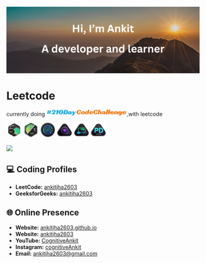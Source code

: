 <p align="center">
  <img src="thumbnail.png" alt="ankitjha2603">
</p>

<!------------------------------------------>
<!-- SECTION:  leetcode badge-->

# Leetcode

<p class="leetcode-210DayCodeChallenge">
  currently doing
  <a href="https://www.linkedin.com/feed/hashtag/?keywords=210daycodechallenge" target="_blank" class="box">
      <img src="210DayCodeChallenge.png?t=2" width="210px"></img>
  </a>
  with leetcode
</p>

<img src="leetcode_badge/2024-50.gif" width="40px"></img>
<img src="leetcode_badge/2024-01.gif" width="40px"></img>
<img src="leetcode_badge/LeetCode_75.gif" width="40px"></img>
<img src="leetcode_badge/Top_100_Liked.gif" width="40px"></img>
<img src="leetcode_badge/Top_Interview_150.gif" width="40px"></img>
<img src="leetcode_badge/Introduction_to_Pandas.gif" width="40px"></img>
<br>
<br>
<a href="https://leetcode.com/ankitjha2603/">
    <img src="https://leetcard.jacoblin.cool/ankitjha2603?ext=activity"></img>
<a>

<!------------------------------------------>

<!------------------------------------------>
<!-- SECTION: contact me -->

## 💻 Coding Profiles

- **LeetCode:** [ankitjha2603](https://leetcode.com/ankitjha2603/)
- **GeeksforGeeks:** [ankitjha2603](https://auth.geeksforgeeks.org/user/ankitjha2603)

## 🌐 Online Presence

- **Website:** [ankitjha2603.github.io](https://ankitjha2603.github.io/)
- **Website:** [ankitjha2603](https://linkedin.com/in/ankitjha2603)
- **YouTube:** [CognitiveAnkit](https://www.youtube.com/@cognitiveAnkit)
- **Instagram:** [cognitiveAnkit](https://www.instagram.com/cognitiveAnkit/)
- **Email:** <a href="mailto:ankitjha2603@gmail.com">ankitjha2603@gmail.com</a>

<!--

-->

